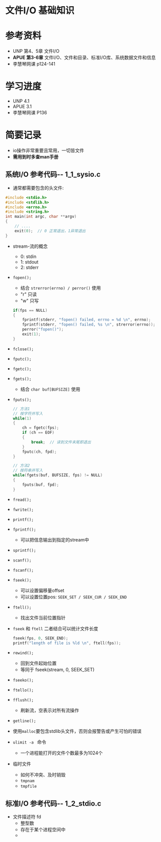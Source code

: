 <!--
 * @Author: yao fanghao
 * @Date: 2023-04-20 22:20:30
 * @LastEditTime: 2023-04-21 22:04:11
 * @LastEditors: yao fanghao
-->
# 文件I/O 基础知识

# 参考资料

* UNP 第4、5章 文件I/O
* **APUE 第3-6章** 文件I/O、文件和目录、标准I/O库、系统数据文件和信息
* 李慧琴网课 p124-141

# 学习进度

* UNP 4.1
* APUE 3.1
* 李慧琴网课 P136

# 简要记录

* io操作非常重要且常用，一切皆文件
* **需用到时多查man手册**

## 系统I/O 参考代码-- 1_1_sysio.c

* 通常都需要包含的头文件:

```C
#include <stdio.h>
#include <stdlib.h>
#include <errno.h>
#include <string.h>
int main(int argc, char **argv)
{
    // ....
    exit(0);  // 0 正常退出，1异常退出
}
```

* stream-流的概念
  * 0: stdin
  * 1: stdout
  * 2: stderr

* ```fopen();```
  * 结合 ```strerror(errno) / perror()``` 使用
  * "r" 只读
  * "w" 只写

  ```C
  if(fps == NULL)
  {
      fprintf(stderr, "fopen() failed, errno = %d \n", errno);
      fprintf(stderr, "fopen() failed, %s \n", strerror(errno)); 
      perror("fopen()");
      exit(1);
  }
  ```

* ```fclose();```

* ```fputc();```
* ```fgetc();```
* ```fgets();```
  * 结合 ```char buf[BUFSIZE]``` 使用
* ```fputs();```

    ```C
    // 方法1
    // 按字符并写入    
    while(1)
    {
        ch = fgetc(fps);
        if (ch == EOF)
        {
            break;  // 读到文件末尾即退出
        }
        fputc(ch, fpd);
    }

    // 方法2
    // 按符串并写入
    while(fgets(buf, BUFSIZE, fps) != NULL)
    {
        fputs(buf, fpd);
    }
    ```

* ```fread();```
* ```fwrite();```
  
* ```printf();```  
* ```fprintf();```
  * 可以把信息输出到指定的stream中
* ```sprintf();```
* ```scanf();```
* ```fscanf();```

* ```fseek();```
  * 可以设置偏移量offset
  * 可以设置位置pos: ```SEEK_SET / SEEK_CUR / SEEK_END```
* ```ftell();```
  * 找出文件当前位置指针
* ```fseek``` 和 ```ftell``` 二者结合可以统计文件长度

  ```C
  fseek(fps, 0, SEEK_END);
  printf("length of file is %ld \n", ftell(fps));
  ```

* ```rewind();```
  * 回到文件起始位置
  * 等同于 fseek(stream, 0, SEEK_SET)

* ```fseeko();```
* ```ftello();```

* ```fflush();```
  * 刷新流，空表示对所有流操作

* ```getline();```

* 使用```malloc```要包含stdlib头文件，否则会报警告或产生可怕的错误
  
* ```ulimit -a ``` 命令
  * 一个进程能打开的文件个数最多为1024个

* 临时文件
  * 如何不冲突、及时销毁
  * ```tmpnam```
  * ```tmpfile```

## 标准I/O 参考代码-- 1_2_stdio.c

* 文件描述符 fd
  * 整型数
  * 存在于某个进程空间中
  * 